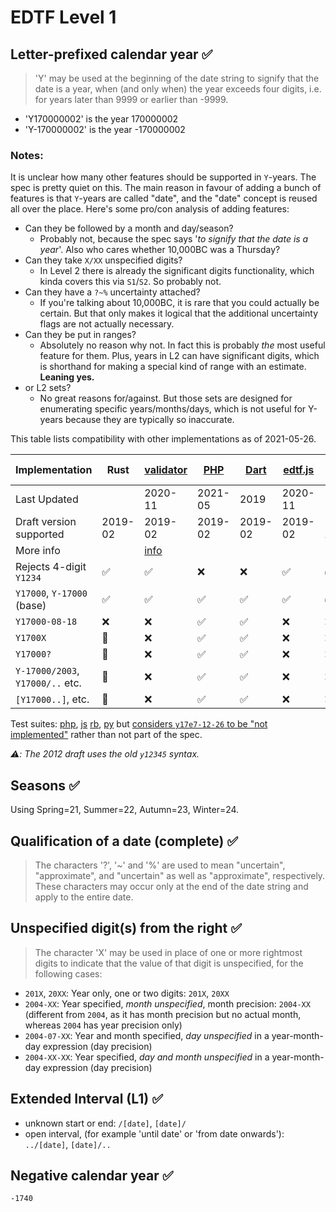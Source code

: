 # EDTF Level 1

## Letter-prefixed calendar year ✅

> 'Y' may be used at the beginning of the date string to signify that the date is a year, when
(and only when) the year exceeds four digits, i.e. for years later than 9999 or earlier than
-9999.

- 'Y170000002' is the year 170000002
- 'Y-170000002' is the year -170000002

### Notes:

It is unclear how many other features should be supported in `Y`-years. The spec is pretty
quiet on this. The main reason in favour of adding a bunch of features is that `Y`-years are
called "date", and the "date" concept is reused all over the place. Here's some pro/con
analysis of adding features:

- Can they be followed by a month and day/season?
  - Probably not, because the spec says '*to signify that the date is a year*'. Also who cares
  whether 10,000BC was a Thursday?
- Can they take `X/XX` unspecified digits?
  - In Level 2 there is already the significant digits functionality, which kinda covers this
  via `S1`/`S2`. So probably not.
- Can they have a `?~%` uncertainty attached?
  - If you're talking about 10,000BC, it is rare that you could actually be certain. But that
  only makes it logical that the additional uncertainty flags are not actually necessary.
- Can they be put in ranges?
  - Absolutely no reason why not. In fact this is probably *the* most useful feature for them.
  Plus, years in L2 can have significant digits, which is shorthand for making a special kind
  of range with an estimate. **Leaning yes.**
- or L2 sets?
  - No great reasons for/against. But those sets are designed for enumerating specific
  years/months/days, which is not useful for Y-years because they are typically so inaccurate.


This table lists compatibility with other implementations as of 2021-05-26.


| Implementation                   | Rust    | [validator][v] | [PHP][php] | [Dart][dart] | [edtf.js][js] | [edtf-ruby][rb] | [python-edtf][py] |
| ---                              | --      | --             | --         | --           | --            | --              | --                |
| Last Updated                     |         | 2020-11        | 2021-05    | 2019         | 2020-11       | 2020-11         | 2018-06           |
| Draft version supported          | 2019-02 | 2019-02        | 2019-02    | 2019-02      | 2019-02       | 2012 ⚠️          | 2012 ⚠️            |
| More info                        |         | [info][vh]     |            |              |               |                 |                   |
| Rejects 4-digit `Y1234`          | ✅      | ✅             | ❌         | ❌           | ✅            | ✅              | ✅                |
| `Y17000`, `Y-17000` (base)       | ✅      | ✅             | ✅         | ✅           | ✅            | ✅              | ✅                |
| `Y17000-08-18`                   | ❌      | ❌             | ✅         | ✅           | ❌            | ❌              | ❌                |
| `Y1700X`                         | 🧐      | ❌             | ✅         | ✅           | ❌            | ❌              | ❌                |
| `Y17000?`                        | 🧐      | ❌             | ✅         | ✅           | ❌            | ❌              | ❌                |
| `Y-17000/2003`, `Y17000/..` etc. | 🧐      | ❌             | ✅         | ✅           | ❌            | ❌              | ❌                |
| `[Y17000..]`, etc.               | 🧐      | ❌             | ✅         | ✅           | ❌            | ❌              | ❌                |


[v]: https://digital2.library.unt.edu/edtf/
[vh]: https://library.unt.edu/digital-projects-unit/metadata/fields/date/
[php]: https://github.com/ProfessionalWiki/EDTF
[dart]: https://github.com/maalexy/edtf
[js]: https://npmjs.com/package/edtf/
[rb]: https://rubygems.org/gems/edtf/
[py]: https://pypi.org/project/edtf/

Test suites: [php](https://github.com/ProfessionalWiki/EDTF/blob/c0f54c0c8dff3c00f9b32ea3e773315d6a5f2c9e/tests/Functional/Level1/PrefixedYearTest.php),
[js]()
[rb](https://github.com/inukshuk/edtf-ruby/blob/7ee86d81ddb7d6503d5b282a409eb43e51f27186/spec/edtf/parser_spec.rb#L74-L80),
[py](https://github.com/ixc/python-edtf/blob/3bff48427b9f1452fcc030e1cc30e4e6808febc5/edtf/parser/tests.py#L101-L103) but [considers `y17e7-12-26` to be "not implemented"](https://github.com/ixc/python-edtf/blob/3bff48427b9f1452fcc030e1cc30e4e6808febc5/edtf/parser/tests.py#L195) rather than not part of the spec.

*⚠️: The 2012 draft uses the old `y12345` syntax.*

## Seasons ✅

Using Spring=21, Summer=22, Autumn=23, Winter=24.

## Qualification of a date (complete) ✅

> The characters '?', '~' and '%' are used to mean "uncertain", "approximate", and "uncertain"
as well as "approximate", respectively. These characters may occur only at the end of the date
string and apply to the entire date.

## Unspecified digit(s) from the right ✅

> The character 'X' may be used in place of one or more rightmost digits to indicate that the
value of that digit is unspecified, for the following cases:

- `201X`, `20XX`: Year only, one or two digits: `201X`, `20XX`
- `2004-XX`: Year specified, *month unspecified*, month precision: `2004-XX` (different from `2004`, as
  it has month precision but no actual month, whereas `2004` has year precision only)
- `2004-07-XX`: Year and month specified, *day unspecified* in a year-month-day expression (day precision)
- `2004-XX-XX`: Year specified, *day and month unspecified* in a year-month-day expression  (day precision)

## Extended Interval (L1) ✅

- unknown start or end: `/[date]`, `[date]/`
- open interval, (for example 'until date' or 'from date onwards'): `../[date]`, `[date]/..`

## Negative calendar year ✅

`-1740`

